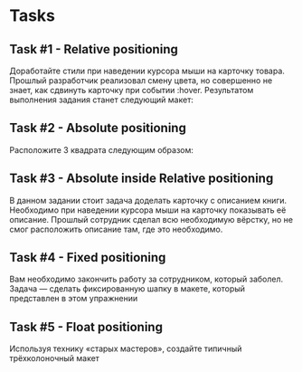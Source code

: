 # Tasks

## Task #1 - Relative positioning
Доработайте стили при наведении курсора мыши на карточку товара. Прошлый разработчик реализовал смену цвета, но совершенно не знает, как сдвинуть карточку при событии :hover. Результатом выполнения задания станет следующий макет:

## Task #2 - Absolute positioning
Расположите 3 квадрата следующим образом:

## Task #3 - Absolute inside Relative positioning
В данном задании стоит задача доделать карточку с описанием книги. Необходимо при наведении курсора мыши на карточку показывать её описание. Прошлый сотрудник сделал всю необходимую вёрстку, но не смог расположить описание там, где это необходимо.

## Task #4 - Fixed positioning
Вам необходимо закончить работу за сотрудником, который заболел. Задача — сделать фиксированную шапку в макете, который представлен в этом упражнении

## Task #5 - Float positioning
Используя технику «старых мастеров», создайте типичный трёхколоночный макет
